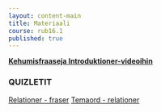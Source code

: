 ```yaml
---
layout: content-main
title: Materiaali
course: rub16.1
published: true
---
```


**[Kehumisfraaseja Introduktioner-videoihin](/media/rub6/Komplimang.pdf)**

### QUIZLETIT

[Relationer - fraser](https://quizlet.com/_b6aqnb?x=1jqt&i=dz01n)
[Temaord - relationer](https://quizlet.com/_b60rj3?x=1jqt&i=dz01n)
